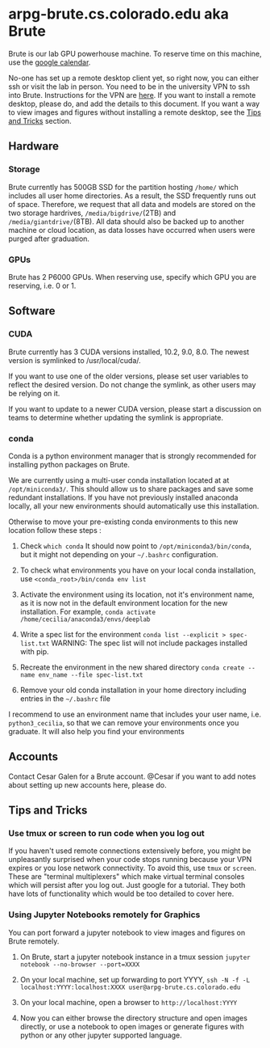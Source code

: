 # arpg-brute.cs.colorado.edu aka Brute

Brute is our lab GPU powerhouse machine. To reserve time on this machine, use the [google calendar](https://calendar.google.com/calendar/u/1?cid=Y29sb3JhZG8uZWR1X29jbWl0Njhjc21lMDg5dnQ4bW1odTIwN2dzQGdyb3VwLmNhbGVuZGFyLmdvb2dsZS5jb20).  

No-one has set up a remote desktop client yet, so right now, you can either ssh or visit the lab in person. You need to be in the university VPN to ssh into Brute. Instructions for the VPN are [here](https://oit.colorado.edu/services/network-internet-services/vpn). If you want to install a remote desktop, please do, and add the details to this document. If you want a way to view images and figures without installing a remote desktop, see the [Tips and Tricks](#tips-and-tricks) section.

## Hardware

### Storage 

Brute currently has 500GB SSD for the partition hosting `/home/` which includes all user home directories. As a result, the SSD frequently runs out of space. Therefore, we request that all data and models are stored on the two storage hardrives, `/media/bigdrive/`(2TB) and `/media/giantdrive/`(8TB). All data should also be backed up to another machine or cloud location, as data losses have occurred when users were purged after graduation. 

### GPUs

Brute has 2 P6000 GPUs. When reserving use, specify which GPU you are reserving, i.e. 0 or 1.   

## Software

### CUDA

Brute currently has 3 CUDA versions installed, 10.2, 9.0, 8.0. The newest version is symlinked to /usr/local/cuda/. 

If you want to use one of the older versions, please set user variables to reflect the desired version. Do not change the symlink, as other users may be relying on it. 

If you want to update to a newer CUDA version, please start a discussion on teams to determine whether updating the symlink is appropriate. 

### conda

Conda is a python environment manager that is strongly recommended for installing python packages on Brute.

We are currently using a multi-user conda installation located at at `/opt/miniconda3/`. This should allow us to share packages and save some redundant installations. If you have not previously installed anaconda locally, all your new environments should automatically use this installation.

Otherwise to move your pre-existing conda environments to this new location follow these steps :

1. Check `which conda`  It should now point to `/opt/miniconda3/bin/conda`, but it might not depending on your `~/.bashrc` configuration.
	
2. To check what environments you have on your local conda installation, use `<conda_root>/bin/conda env list`
	
3. Activate the environment using its location, not it's environment name, as it is now not in the default environment location for the new installation. For example, `conda activate /home/cecilia/anaconda3/envs/deeplab`
	
4. Write a spec list for the environment `conda list --explicit > spec-list.txt` WARNING: The spec list will not include packages installed with pip.
	
5. Recreate the environment in the new shared directory `conda create --name env_name --file spec-list.txt`
		
6. Remove your old conda installation in your home directory including entries in the `~/.bashrc` file

I recommend to use an environment name that includes your user name, i.e. `python3_cecilia`, so that we can remove your environments once you graduate. It will also help you find your environments 

## Accounts

Contact Cesar Galen for a Brute account. @Cesar if you want to add notes about setting up new accounts here, please do.

## Tips and Tricks

### Use tmux or screen to run code when you log out

If you haven't used remote connections extensively before, you might be unpleasantly surprised when your code stops running because your VPN expires or you lose network connectivity. To avoid this, use `tmux` or `screen`. These are "terminal multiplexers" which make virtual terminal consoles which will persist after you log out. Just google for a tutorial. They both have lots of functionality which would be too detailed to cover here.

### Using Jupyter Notebooks remotely for Graphics

You can port forward a jupyter notebook to view images and figures on Brute remotely. 

1. On Brute, start a jupyter notebook instance in a tmux session `jupyter notebook --no-browser --port=XXXX`

2. On your local machine, set up forwarding to port YYYY, `ssh -N -f -L localhost:YYYY:localhost:XXXX user@arpg-brute.cs.colorado.edu`

3. On your local machine, open a browser to `http://localhost:YYYY` 

4. Now you can either browse the directory structure and open images directly, or use a notebook to open images or generate figures with python or any other jupyter supported language. 



